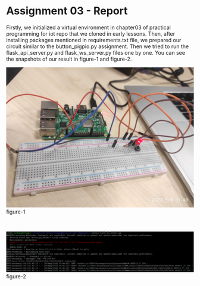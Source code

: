 # Assignment 03 - Report

<p>Firstly, we initialized a virtual environment in chapter03 of practical programming for iot repo that we cloned in early lessons. Then, after installing packages mentioned in requirements.txt file, we prepared our circuit similar to the button_pigpio.py assignment. Then we tried to run the flask_api_server.py and flask_ws_server.py files one by one. You can see the snapshots of our result in figure-1 and figure-2.</p>

![rpi_circuit](img/WhatsApp%20Image%202022-05-09%20at%2011.50.00.jpeg)
figure-1

<br>

![rpi_circuit](img/Screenshot%202022-05-09%20090701.png)
figure-2


